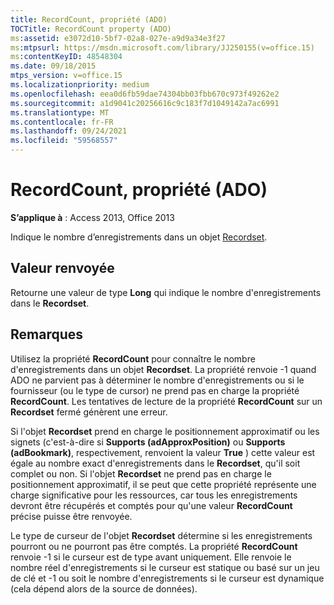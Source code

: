 ```yaml
---
title: RecordCount, propriété (ADO)
TOCTitle: RecordCount property (ADO)
ms:assetid: e3072d10-5bf7-02a8-027e-a9d9a34e3f27
ms:mtpsurl: https://msdn.microsoft.com/library/JJ250155(v=office.15)
ms:contentKeyID: 48548304
ms.date: 09/18/2015
mtps_version: v=office.15
ms.localizationpriority: medium
ms.openlocfilehash: eea0d6fb59dae74304bb03fbb670c973f49262e2
ms.sourcegitcommit: a1d9041c20256616c9c183f7d1049142a7ac6991
ms.translationtype: MT
ms.contentlocale: fr-FR
ms.lasthandoff: 09/24/2021
ms.locfileid: "59568557"
---
```

# <a name="recordcount-property-ado"></a>RecordCount, propriété (ADO)


**S’applique à** : Access 2013, Office 2013

Indique le nombre d’enregistrements dans un objet [Recordset](recordset-object-ado.md).

## <a name="return-value"></a>Valeur renvoyée

Retourne une valeur de type **Long** qui indique le nombre d'enregistrements dans le **Recordset**.

## <a name="remarks"></a>Remarques

Utilisez la propriété **RecordCount** pour connaître le nombre d'enregistrements dans un objet **Recordset**. La propriété renvoie -1 quand ADO ne parvient pas à déterminer le nombre d'enregistrements ou si le fournisseur (ou le type de cursor) ne prend pas en charge la propriété **RecordCount**. Les tentatives de lecture de la propriété **RecordCount** sur un **Recordset** fermé génèrent une erreur.

Si l'objet **Recordset** prend en charge le positionnement approximatif ou les signets (c'est-à-dire si **Supports (adApproxPosition)** ou **Supports (adBookmark)**, respectivement, renvoient la valeur **True** ) cette valeur est égale au nombre exact d'enregistrements dans le **Recordset**, qu'il soit complet ou non. Si l'objet **Recordset** ne prend pas en charge le positionnement approximatif, il se peut que cette propriété représente une charge significative pour les ressources, car tous les enregistrements devront être récupérés et comptés pour qu'une valeur **RecordCount** précise puisse être renvoyée.

Le type de curseur de l'objet **Recordset** détermine si les enregistrements pourront ou ne pourront pas être comptés. La propriété **RecordCount** renvoie -1 si le curseur est de type avant uniquement. Elle renvoie le nombre réel d'enregistrements si le curseur est statique ou basé sur un jeu de clé et -1 ou soit le nombre d'enregistrements si le curseur est dynamique (cela dépend alors de la source de données).

